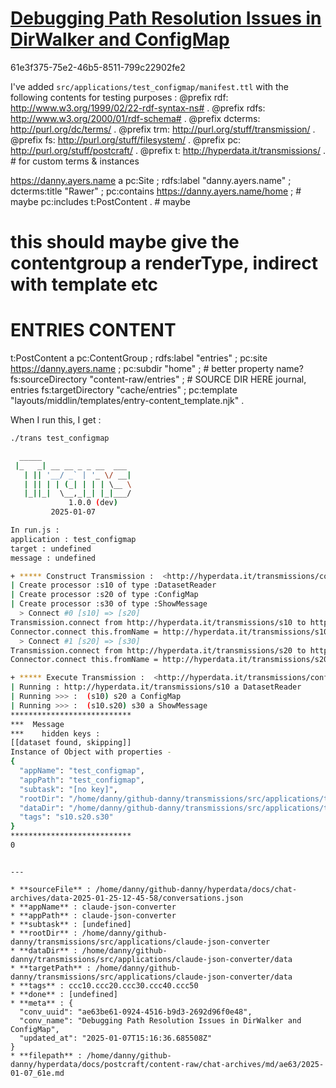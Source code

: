 # [Debugging Path Resolution Issues in DirWalker and ConfigMap](https://claude.ai/chat/ae63be61-0924-4516-b9d3-2692d96f0e48)

61e3f375-75e2-46b5-8511-799c22902fe2

I've added `src/applications/test_configmap/manifest.ttl` with the following contents for testing purposes :
@prefix rdf: <http://www.w3.org/1999/02/22-rdf-syntax-ns#> .
@prefix rdfs: <http://www.w3.org/2000/01/rdf-schema#> .
@prefix dcterms: <http://purl.org/dc/terms/> .
@prefix trm: <http://purl.org/stuff/transmission/> .
@prefix fs: <http://purl.org/stuff/filesystem/> .
@prefix pc: <http://purl.org/stuff/postcraft/> .
@prefix t: <http://hyperdata.it/transmissions/> . # for custom terms & instances

<https://danny.ayers.name> a pc:Site ;
    rdfs:label "danny.ayers.name" ;
    dcterms:title "Rawer" ;
    pc:contains <https://danny.ayers.name/home> ;  # maybe
    pc:includes t:PostContent . # maybe

# this should maybe give the contentgroup a renderType, indirect with template etc

# ENTRIES CONTENT
t:PostContent a pc:ContentGroup ;
    rdfs:label "entries" ;
    pc:site <https://danny.ayers.name> ;
    pc:subdir "home" ; # better property name?
    fs:sourceDirectory "content-raw/entries" ; # SOURCE DIR HERE journal, entries
    fs:targetDirectory "cache/entries" ;
    pc:template "layouts/middlin/templates/entry-content_template.njk" .

When I run this, I get :

```sh
./trans test_configmap 

  _____
 |_   _| __ __ _ _ __  ___
   | || '__/ _` | '_ \/ __|
   | || | | (_| | | | \__ \
   |_||_|  \__,_|_| |_|___/
             1.0.0 (dev)         
         2025-01-07

In run.js :
application : test_configmap
target : undefined
message : undefined

+ ***** Construct Transmission :  <http://hyperdata.it/transmissions/configtest>
| Create processor :s10 of type :DatasetReader
| Create processor :s20 of type :ConfigMap
| Create processor :s30 of type :ShowMessage
  > Connect #0 [s10] => [s20]
Transmission.connect from http://hyperdata.it/transmissions/s10 to http://hyperdata.it/transmissions/s10
Connector.connect this.fromName = http://hyperdata.it/transmissions/s10 this.toName =  http://hyperdata.it/transmissions/s20
  > Connect #1 [s20] => [s30]
Transmission.connect from http://hyperdata.it/transmissions/s20 to http://hyperdata.it/transmissions/s20
Connector.connect this.fromName = http://hyperdata.it/transmissions/s20 this.toName =  http://hyperdata.it/transmissions/s30

+ ***** Execute Transmission :  <http://hyperdata.it/transmissions/configtest>
| Running : http://hyperdata.it/transmissions/s10 a DatasetReader
| Running >>> :  (s10) s20 a ConfigMap
| Running >>> :  (s10.s20) s30 a ShowMessage
***************************
***  Message
***    hidden keys :  
[[dataset found, skipping]]
Instance of Object with properties - 
{
  "appName": "test_configmap",
  "appPath": "test_configmap",
  "subtask": "[no key]",
  "rootDir": "/home/danny/github-danny/transmissions/src/applications/test_configmap",
  "dataDir": "/home/danny/github-danny/transmissions/src/applications/test_configmap/data",
  "tags": "s10.s20.s30"
}
***************************
0
```
```

---

* **sourceFile** : /home/danny/github-danny/hyperdata/docs/chat-archives/data-2025-01-25-12-45-58/conversations.json
* **appName** : claude-json-converter
* **appPath** : claude-json-converter
* **subtask** : [undefined]
* **rootDir** : /home/danny/github-danny/transmissions/src/applications/claude-json-converter
* **dataDir** : /home/danny/github-danny/transmissions/src/applications/claude-json-converter/data
* **targetPath** : /home/danny/github-danny/transmissions/src/applications/claude-json-converter/data
* **tags** : ccc10.ccc20.ccc30.ccc40.ccc50
* **done** : [undefined]
* **meta** : {
  "conv_uuid": "ae63be61-0924-4516-b9d3-2692d96f0e48",
  "conv_name": "Debugging Path Resolution Issues in DirWalker and ConfigMap",
  "updated_at": "2025-01-07T15:16:36.685508Z"
}
* **filepath** : /home/danny/github-danny/hyperdata/docs/postcraft/content-raw/chat-archives/md/ae63/2025-01-07_61e.md